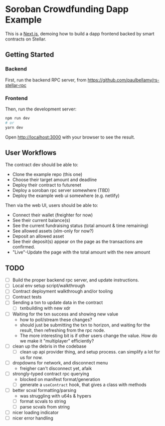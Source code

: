# Soroban Crowdfunding Dapp Example

This is a [Next.js](https://nextjs.org/), demoing how to build a dapp frontend
backed by smart contracts on Stellar.

## Getting Started

### Backend

First, run the backend RPC server, from
https://github.com/paulbellamy/rs-stellar-rpc

### Frontend

Then, run the development server:

```bash
npm run dev
# or
yarn dev
```

Open [http://localhost:3000](http://localhost:3000) with your browser to see the result.

## User Workflows

The contract dev should be able to:

- Clone the example repo (this one)
- Choose their target amount and deadline
- Deploy their contract to futurenet
- Deploy a soroban rpc server somewhere (TBD)
- Deploy the example web ui somewhere (e.g. netlify)

Then via the web UI, users should be able to:

- Connect their wallet (freighter for now)
- See their current balance(s)
- See the current fundraising status (total amount & time remaining)
- See allowed assets (xlm-only for now?)
- Deposit an allowed asset
- See their deposit(s) appear on the page as the transactions are confirmed.
- "Live"-Update the page with the total amount with the new amount

## TODO

- [ ] Build the proper backend rpc server, and update instructions.
- [ ] Local env setup script/walkthrough
- [ ] Contract deployment walkthrough and/or tooling
- [ ] Contract tests
- [ ] Sending a txn to update data in the contract
	- [ ] txnbuilding with new xdr
- [ ] Waiting for the txn success and showing new value
	- how to poll/stream these changes?
	- should just be submitting the txn to horizon, and waiting for the result,
    then refreshing from the rpc node.
  - The more interesting bit is if other users change the value. How do we make
    it "multiplayer" efficiently?
- [ ] clean up the debris in the codebase
	- [ ] clean up api provider thing, and setup process. can simplify a lot for us for now.
- [ ] dropdowns for network, and disconnect menu
  - freigher can't disconnect yet, afaik
- [ ] strongly-typed contract rpc querying
	- blocked on manifest format/generation
	- [ ] generate a `useContract` hook, that gives a class with methods
- [ ] better scval formatting/parsing
	- was struggling with u64s & hypers
	- [ ] format scvals to string
	- [ ] parse scvals from string
- [ ] nicer loading indicator
- [ ] nicer error handling

